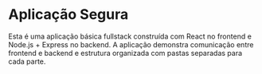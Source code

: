 # Aplicação Segura

Esta é uma aplicação básica fullstack construída com React no frontend e Node.js + Express no backend. A aplicação demonstra comunicação entre frontend e backend e estrutura organizada com pastas separadas para cada parte.
